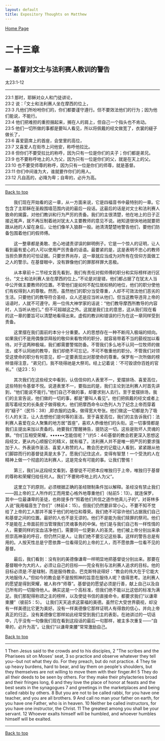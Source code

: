 ```yaml
---
layout: default
title: Expository Thoughts on Matthew
---
```

[ Home Page ]({{site.baseurl}}/index) <br>

<a name="0"></a>
# 二十三章 

## 一 基督对文士与法利赛人教训的警告

太23:1-12

***

23:1 那时，耶稣对众人和门徒讲论，<br>
23:2 说：「文士和法利赛人坐在摩西的位上，<br>
23:3 凡他们所吩咐你们的，你们都要谨守遵行。但不要效法他们的行为；因为他们能说，不能行。<br>
23:4 他们把难担的重担捆起来，搁在人的肩上，但自己一个指头也不肯动。<br>
23:5 他们一切所做的事都是要叫人看见，所以将佩戴的经文做宽了，衣裳的繸子做长了，<br>
23:6 喜爱筵席上的首座，会堂里的高位，<br>
23:7 又喜爱人在街市上问他安，称呼他拉比。<br>
23:8 但你们不要受拉比的称呼，因为只有一位是你们的夫子；你们都是弟兄。<br>
23:9 也不要称呼地上的人为父，因为只有一位是你们的父，就是在天上的父。<br>
23:10 也不要受师尊的称呼，因为只有一位是你们的师尊，就是基督。<br>
23:11 你们中间谁为大，谁就要作你们的用人。<br>
23:12 凡自高的，必降为卑；自卑的，必升为高。<br>

***

[Back to top](#0)

&emsp;&emsp;我们现在开始看的这一章，从一方面来说，它是四福音书中最特别的一章。它包含了主耶稣在圣殿围墙范围内说的最后一段话。这最后的话是对文士和法利赛人致命的揭露，对他们教训和行为严厉的责备。我们的主很清楚，他在地上的日子正接近尾声，就不再压制着祂对犹太人主要教师的意见不说。祂知道很快地祂就要把跟从祂的人留在身后，让他们像羊入狼群一般。祂清清楚楚地警告他们，要他们防备包围着他们的假师傅。

&emsp;&emsp;这一整章都是勇敢、忠心地谴责谬误的鲜明例子。它是一个惊人的证明，让人看到最有爱心的人可以使用严厉责备的话语。最要紧的是，这是表明不忠心的教师当担负罪责的可怕证据。只要世界尚存，这一章就应当成为对所有在信仰方面做工之人的警示。在基督眼中，没有罪像他们的罪那样罪大恶极。

&emsp;&emsp;从本章前十二节经文首先看到，我们有责任对假师傅的职分和实际榜样进行区分。“文士和法利赛人坐在摩西的位上。”不论是对是错，他们都占据了在犹太人当中公开做主要教师的位置。不管他们是如何不配位居权柄的地位，他们的职分使他们有权得到人的尊敬。然而，虽然他们的职分当受尊重，人却不可效法他们恶劣的生活。只要他们的教导符合圣经，众人还是应当听从他们，但当这教导违背上帝的话语时，人就不可遵守。用一位伟大神学家的话说：“他们教导摩西所教导的内容时，人当听从他们。” 但不可超越这之外。这就是我们主的意思，这从我们现在看的这一章的要旨可以清楚地看得出来。虚假的教训和错误的行为在这一章同样受到责备。

&emsp;&emsp;这里摆在我们面前的本分十分重要。人的思想存在一种不断闯入极端的倾向。如果我们不是用偶像崇拜般的敬仰来看牧师的职分，就容易带着不当的藐视加以看待。对于这两种极端，我们都需要警惕防备。不管我们多么地不认同一位牧师的做法，或不认同祂的教导，我们却绝不可忘记，不可不敬重他的职分。不管我们对领受这使命的职分有何意见，却一定要表现出对那使命的尊重。保罗有一次所做的榜样值得注意，“弟兄们，我不晓得祂是大祭司。经上记着说：’不可毁谤你百姓的官长。”（徒23：5）

&emsp;&emsp;其次我们在这些经文中看到，认信信仰的人表里不一，爱摆排场、喜爱高位，这些特别令基督不悦。说道表里不一，要指出的是，我们主论到法利赛人时首先讲到，“他们能说不能行。”他们自己不做的事，却要求别人去行。至于爱摆排场，我们的主宣告说，他们做的一切的事，都是“要叫人看见”。他们把佩戴的经文或者上面写着经文的长条皮子做得极大。他们把摩西命令以色列人为了纪念上帝而穿着的“繸子”（民15：38）,即衣服的边条，做得宽大夸张。他们做这一切都是为了吸引人的关注，让人去想他们是何等的圣洁。至于喜爱高位，我们的主告诉我们：法利赛人喜爱在众人聚集的地方居“首座”，喜欢人恭维他们的头衔。这一切事情都是我们主提出来加以责备的。祂要我们警醒祷告，提防这一切。这些是败坏人灵魂的罪。“你们互相受荣耀，••••••怎能信呢？”(约5：44)基督的教会若更深入思想这段经文，更从内心顺服它的精义，就有福了。法利赛人并不是唯一把严厉的要求强加于人、外表装作圣洁、喜爱人称赞的人。教会历史的记载让人看到，紧紧跟从他们脚踪而行的基督徒真是太多了。愿我们记住这点，变得有智慧！一个受洗的人在精神上做一个彻底的法利赛人，这是完全有可能的事。让我们警惕！

&emsp;&emsp;第三，我们从这段经文看到，基督徒不可把本应唯独归于上帝，唯独归于基督的尊称和荣耀归给任何人。我们“不要称呼地上的人为父”。

&emsp;&emsp;这里立下的原则，必须根据正确的圣经限制条件加以解释。圣经没有禁止我们——因上帝的工人所作的工而用爱心格外地尊重他们（帖前5：13）。就连保罗，其中一位最谦卑的圣徒，也称提多作“照着他们共信之道作他真儿子的”，对哥林多人说“我用福音生了你们”（林前4：15）。但我们仍然要非常小心，不要不知不觉给了上帝的工人那并不属于他们的地位和尊荣。我们绝不可容许他们占据我们自己和基督之间的位置。最好的人也不是无谬的。他们不是能为我们赎罪的祭司。他们不是能在上帝面前担当管理我们灵魂事务的中保。他们是与我们自己有一样性情的人，需要同样的宝血洁净他们，需要同一位更新人的圣灵。他们被上帝分别出来承担崇高神圣的呼召，但仍然只是人。让我们绝不要忘记这些事。这样的警告总是有用的。人按天性总是宁愿依靠一位看得见的上帝的工人，而不愿依靠一位看不见的基督。

&emsp;&emsp;最后，我们看到：没有别的美德像谦卑一样明显地把基督徒分别出来。那要在基督眼中为大的人，必须让自己的目标——完全有别与法利赛人追求的目标。他的目标必须是:不是辖制，而是服侍教会。巴克斯特说得好：“教会的伟大在于它能大大地服侍人。”但如今的教会是不是按照神的旨意在服侍人呢？值得思考。法利赛人的愿望是得到荣耀，被人称作“师尊”。基督徒的愿望必须是行善，献上自己以及自己所有的一切服侍他人。确实这是一个高标准，但我们绝不能以比这低的标准为满足。我们那配得称颂之主的榜样，以及使徒书信的直接命令，都要求我们“以谦卑束腰”（彼前5：5）。          让我们天天追求这蒙福的美德。虽然它大受世界藐视，却没有一样美德比它更为美好。没有一样美德像它那样证明人有得救的信心，并向上帝真正的归正。没有美德像它那样如此经常受到我们主的表彰。在祂讲过的一切话中，几乎没有一句像我们现在看到这段话的最后一句那样，被主多次重复——“自卑的，必升为高”。让我们“以谦卑束腰”常常激励自己。

[Back to top](#0)

***

1 Then Jesus said to the crowds and to his disciples, 2 "The scribes and the Pharisees sit on Moses' seat, 3 so practice and observe whatever they tell you--but not what they do. For they preach, but do not practice. 4 They tie up heavy burdens, hard to bear, and lay them on people's shoulders, but they themselves are not willing to move them with their finger.#rl 5 They do all their deeds to be seen by others. For they make their phylacteries broad and their fringes long, 6 and they love the place of honor at feasts and the best seats in the synagogues 7 and greetings in the marketplaces and being called rabbi by others. 8 But you are not to be called rabbi, for you have one teacher, and you are all brothers. 9 And call no man your father on earth, for you have one Father, who is in heaven. 10 Neither be called instructors, for you have one instructor, the Christ. 11 The greatest among you shall be your servant. 12 Whoever exalts himself will be humbled, and whoever humbles himself will be exalted.

***

[Back to top](#0)
